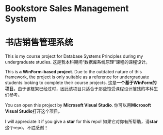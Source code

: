 # Bookstore Sales Management System
# 书店销售管理系统

This is my course project for Database Systems Principles during my undergraduate studies.
这是我本科期间“数据库系统原理”课程的课程设计。

This is **a WinForm-based project**. Due to the outdated nature of this framework, the project is only suitable as a reference for undergraduate students looking to complete their course projects.
这是**一个基于WinForm的项目**。由于该框架已经过时，因此该项目只适合于那些饱受课程设计摧残的本科生们参考。

You can open this project by **Microsoft Visual Studio**.
你可以用**Microsoft Visual Studio**打开这个项目。

I will appreciate it if you give a **star** for this repo!
如果它对你有所帮助，请**star**这个repo，不胜感谢！
